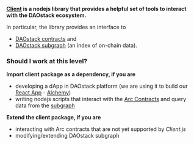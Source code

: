 **[Client](https://github.com/daostack/client) is a nodejs library that provides a helpful set of tools to interact with the DAOstack ecosystem.**

In particular, the  library provides an interface to

 - [DAOstack contracts](https://github.com/daostack/arc) and
 - [DAOstack subgraph](https://github.com/daostack/subgraph) (an index of on-chain data).

### Should I work at this level?

**Import client package as a dependency, if you are**

- developing a dApp in DAOstack platform (we are using it to build our [React App](https://github.com/daostack/alchemy) - [Alchemy](https://alchemy.daostack.io)) 
- writing nodejs scripts that interact with the [Arc Contracts](https://github.com/daostack/arc) and query data from the [subgraph](https://github.com/daostack/subgraph)

**Extend the client package, if you are** 

  - interacting with Arc contracts that are not yet supported by *Client.js*
  - modifying/extending DAOstack subgraph
